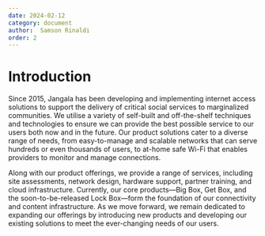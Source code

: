 ```yaml
---
date: 2024-02-12
category: document
author:  Samson Rinaldi
order: 2
---
```


# Introduction

Since 2015, Jangala has been developing and implementing internet access solutions to support the delivery of critical social services to marginalized communities. We utilise a variety of self-built and off-the-shelf techniques and technologies to ensure we can provide the best possible service to our users both now and in the future. Our product solutions cater to a diverse range of needs, from easy-to-manage and scalable networks that can serve hundreds or even thousands of users, to at-home safe Wi-Fi that enables providers to monitor and manage connections.

Along with our product offerings, we provide a range of services, including site assessments, network design, hardware support, partner training, and cloud infrastructure. Currently, our core products—Big Box, Get Box, and the soon-to-be-released Lock Box—form the foundation of our connectivity and content infrastructure. As we move forward, we remain dedicated to expanding our offerings by introducing new products and developing our existing solutions to meet the ever-changing needs of our users.
